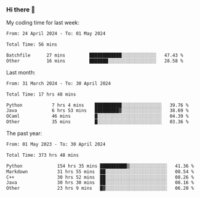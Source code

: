 ### Hi there 👋

My coding time for last week:

<!--START_SECTION:week-->

```txt
From: 24 April 2024 - To: 01 May 2024

Total Time: 56 mins

Batchfile      27 mins         ████████████░░░░░░░░░░░░░   47.43 %
Other          16 mins         ███████░░░░░░░░░░░░░░░░░░   28.58 %
```

<!--END_SECTION:week-->

Last month:

<!--START_SECTION:month-->

```txt
From: 31 March 2024 - To: 30 April 2024

Total Time: 17 hrs 48 mins

Python           7 hrs 4 mins    ██████████░░░░░░░░░░░░░░░   39.76 %
Java             6 hrs 53 mins   █████████▓░░░░░░░░░░░░░░░   38.69 %
OCaml            46 mins         █░░░░░░░░░░░░░░░░░░░░░░░░   04.39 %
Other            35 mins         █░░░░░░░░░░░░░░░░░░░░░░░░   03.36 %
```

<!--END_SECTION:month-->

The past year:

<!--START_SECTION:year-->

```txt
From: 01 May 2023 - To: 30 April 2024

Total Time: 373 hrs 48 mins

Python             154 hrs 35 mins ██████████▒░░░░░░░░░░░░░░   41.36 %
Markdown           31 hrs 55 mins  ██░░░░░░░░░░░░░░░░░░░░░░░   08.54 %
C++                30 hrs 52 mins  ██░░░░░░░░░░░░░░░░░░░░░░░   08.26 %
Java               30 hrs 30 mins  ██░░░░░░░░░░░░░░░░░░░░░░░   08.16 %
Other              23 hrs 9 mins   █▓░░░░░░░░░░░░░░░░░░░░░░░   06.20 %
```

<!--END_SECTION:year-->
